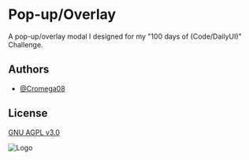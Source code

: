 # Pop-up/Overlay

A pop-up/overlay modal I designed for my "100 days of (Code/DailyUI)" Challenge.


## Authors

- [@Cromega08](https://www.github.com/cromega08)


## License

[GNU AGPL v3.0](https://choosealicense.com/licenses/agpl-3.0/)


![Logo](https://dev-to-uploads.s3.amazonaws.com/uploads/articles/th5xamgrr6se0x5ro4g6.png)

